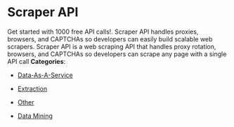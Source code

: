 # Scraper API


Get started with 1000 free API calls!. Scraper API handles proxies, browsers, and CAPTCHAs so developers can easily build scalable web scrapers.  Scraper API is a web scraping API that handles proxy rotation, browsers, and CAPTCHAs so developers can scrape any page with a single API call
**Categories**:

- [Data-As-A-Service](https://github/awesome-apis/awesome-apis#data-as-a-service)

- [Extraction](https://github/awesome-apis/awesome-apis#extraction)

- [Other](https://github/awesome-apis/awesome-apis#other)

- [Data Mining](https://github/awesome-apis/awesome-apis#data-mining)






